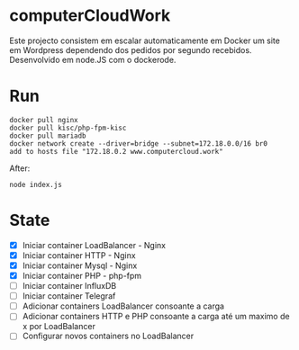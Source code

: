 # computerCloudWork

Este projecto consistem em escalar automaticamente em Docker um site em Wordpress dependendo dos pedidos por segundo recebidos.
Desenvolvido em node.JS com o dockerode.

# Run

    docker pull nginx
    docker pull kisc/php-fpm-kisc
    docker pull mariadb
    docker network create --driver=bridge --subnet=172.18.0.0/16 br0
    add to hosts file "172.18.0.2 www.computercloud.work"
    
   After: 
   
	node index.js

# State

 - [x] Iniciar container LoadBalancer - Nginx
 - [x] Iniciar container HTTP - Nginx
 - [x] Iniciar container Mysql - Nginx
 - [x] Iniciar container PHP - php-fpm
 - [ ] Iniciar container InfluxDB
 - [ ] Iniciar container Telegraf
 - [ ] Adicionar containers LoadBalancer consoante a carga
 - [ ] Adicionar containers HTTP e PHP consoante a carga até um maximo de x por LoadBalancer
 - [ ] Configurar novos containers no LoadBalancer
